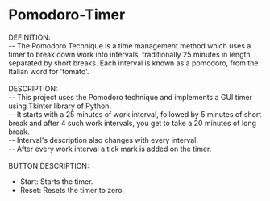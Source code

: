# Pomodoro-Timer
DEFINITION:</BR>
-- The Pomodoro Technique is a time management method which uses a timer to break down work into intervals, traditionally 25 minutes in length, separated by short breaks. Each interval is known as a pomodoro, from the Italian word for 'tomato'. </br>
</br>
DESCRIPTION: </br>
-- This project uses the Pomodoro technique and implements a GUI timer using Tkinter library of Python.</br>
-- It starts with a 25 minutes of work interval, followed by 5 minutes of short break and after 4 such work intervals, you get to take a 20 minutes of long break.</br>
-- Interval's description also changes with every interval.</br>
-- After every work interval a tick mark is added on the timer.</br>
</br>
BUTTON DESCRIPTION: </br>
- Start: Starts the timer. </br>
- Reset: Resets the timer to zero. </br>
</br>
